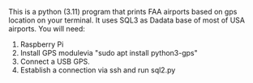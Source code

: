 

This is a python (3.11) program that prints FAA airports based on gps location on your terminal. It uses SQL3 as Dadata base of most of USA airports. You will need:
  1) Raspberry Pi 
  2) Install GPS modulevia "sudo apt install python3-gps"
  3) Connect a USB GPS.
  4) Establish a connection via ssh and run sql2.py
